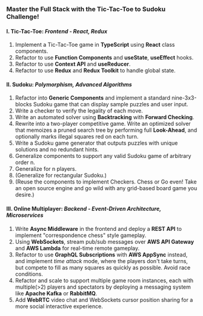 ### Master the Full Stack with the Tic-Tac-Toe to Sudoku Challenge!
#### I. Tic-Tac-Toe: *Frontend - React, Redux*
  1. Implement a Tic-Tac-Toe game in **TypeScript** using **React** class components.
  2. Refactor to use **Function Components** and **useState**, **useEffect** hooks.
  3. Refactor to use **Context API** and **useReducer**.
  4. Refactor to use **Redux** and **Redux Toolkit** to handle global state.
#### II. Sudoku: *Polymorphism, Advanced Algorithms*
  1. Refactor into **Generic Components** and implement a standard nine-3x3-blocks Sudoku game that can display sample puzzles and user input. 
  2. Write a checker to verify the legality of each move. 
  3. Write an automated solver using **Backtracking** with **Forward Checking**.
  4. Rewrite into a two-player competitive game. Write an optimized solver that memoizes a pruned search tree by performing full **Look-Ahead**, and optionally marks illegal squares red on each turn.
  5. Write a Sudoku game generator that outputs puzzles with unique solutions and no redundant hints.
  6. Generalize components to support any valid Sudoku game of arbitrary order n.
  7. Generalize for n players.
  8. (Generalize for rectangular Sudoku.)
  9. (Reuse the components to implement Checkers. Chess or Go even! Take an open source engine and go wild with any grid-based board game you desire.)
#### III. Online Multiplayer: *Backend - Event-Driven Architecture, Microservices*
  1. Write **Async Middleware** in the frontend and deploy a **REST API** to implement "correspondence chess" style gameplay.
  2. Using **WebSockets**, stream pub/sub messages over **AWS API Gateway** and **AWS Lambda** for real-time remote gameplay.
  3. Refactor to use **GraphQL Subscriptions** with **AWS AppSync** instead, and implement *time attack* mode, where the players don't take turns, but compete to fill as many squares as quickly as possible. Avoid race conditions.
  4. Refactor and scale to support multiple game room instances, each with multiple(>2) players and spectators by deploying a messaging system like **Apache Kafka** or **RabbitMQ**.
  5. Add **WebRTC** video chat and WebSockets cursor position sharing for a more social interactive experience. 
